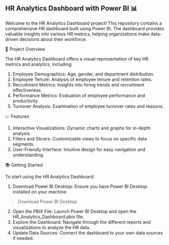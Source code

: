 ## HR Analytics Dashboard with Power BI 📊

Welcome to the HR Analytics Dashboard project! This repository contains a comprehensive HR dashboard built using Power BI. The dashboard provides valuable insights into various HR metrics, helping organizations make data-driven decisions about their workforce.

🚀 Project Overview

The HR Analytics Dashboard offers a visual representation of key HR metrics and analytics, including:
1. Employee Demographics: Age, gender, and department distribution.
2. Employee Tenure: Analysis of employee tenure and retention rates.
3. Recruitment Metrics: Insights into hiring trends and recruitment effectiveness.
4. Performance Metrics: Evaluation of employee performance and productivity.
5. Turnover Analysis: Examination of employee turnover rates and reasons.

📈 Features

1. Interactive Visualizations: Dynamic charts and graphs for in-depth analysis.
2. Filters and Slicers: Customizable views to focus on specific data segments.
3. User-Friendly Interface: Intuitive design for easy navigation and understanding.

📚 Getting Started

To start using the HR Analytics Dashboard:

1. Download Power BI Desktop: Ensure you have Power BI Desktop installed on your machine.
> Download Power BI Desktop
2. Open the PBIX File: Launch Power BI Desktop and open the HR_Analytics_Dashboard.pbix file.
3. Explore the Dashboard: Navigate through the different reports and visualizations to analyze the HR data.
4. Update Data Sources: Connect the dashboard to your own data sources if needed.

